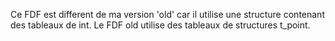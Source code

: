 Ce FDF est different de ma version 'old' car il utilise une structure contenant des tableaux de int.
Le FDF old utilise des tableaux de structures t_point.
